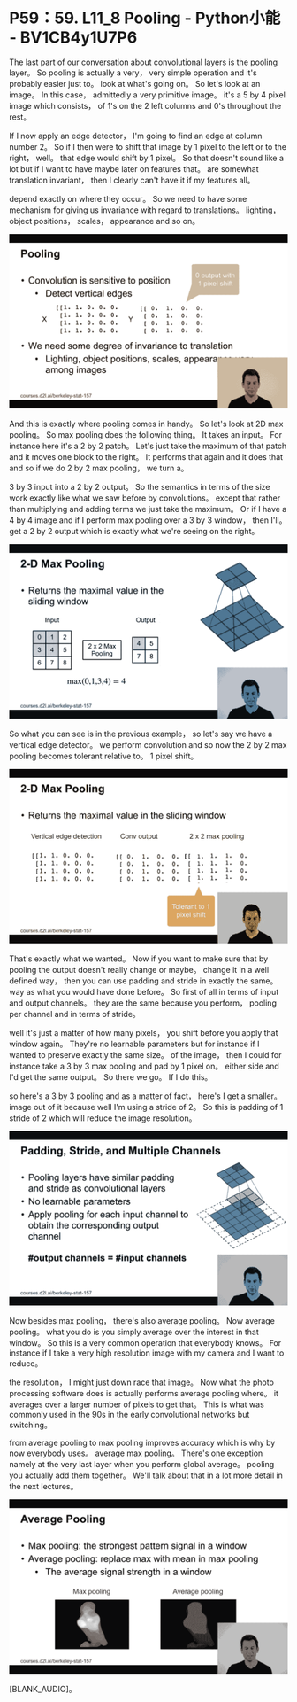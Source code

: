# P59：59. L11_8 Pooling - Python小能 - BV1CB4y1U7P6

 The last part of our conversation about convolutional layers is the pooling layer。 So pooling is actually a very， very simple operation and it's probably easier just to。 look at what's going on。 So let's look at an image。 In this case， admittedly a very primitive image。 it's a 5 by 4 pixel image which consists， of 1's on the 2 left columns and 0's throughout the rest。

 If I now apply an edge detector， I'm going to find an edge at column number 2。 So if I then were to shift that image by 1 pixel to the left or to the right， well。 that edge would shift by 1 pixel。 So that doesn't sound like a lot but if I want to have maybe later on features that。 are somewhat translation invariant， then I clearly can't have it if my features all。

 depend exactly on where they occur。 So we need to have some mechanism for giving us invariance with regard to translations。 lighting， object positions， scales， appearance and so on。

![](img/0b81775b89d6c0f48ee1ab2b3f1d5875_1.png)

 And this is exactly where pooling comes in handy。 So let's look at 2D max pooling。 So max pooling does the following thing。 It takes an input。 For instance here it's a 2 by 2 patch。 Let's just take the maximum of that patch and it moves one block to the right。 It performs that again and it does that and so if we do 2 by 2 max pooling， we turn a。

 3 by 3 input into a 2 by 2 output。 So the semantics in terms of the size work exactly like what we saw before by convolutions。 except that rather than multiplying and adding terms we just take the maximum。 Or if I have a 4 by 4 image and if I perform max pooling over a 3 by 3 window， then I'll。 get a 2 by 2 output which is exactly what we're seeing on the right。





![](img/0b81775b89d6c0f48ee1ab2b3f1d5875_3.png)

 So what you can see is in the previous example， so let's say we have a vertical edge detector。 we perform convolution and so now the 2 by 2 max pooling becomes tolerant relative to。 1 pixel shift。

![](img/0b81775b89d6c0f48ee1ab2b3f1d5875_5.png)

 That's exactly what we wanted。 Now if you want to make sure that by pooling the output doesn't really change or maybe。 change it in a well defined way， then you can use padding and stride in exactly the same。 way as what you would have done before。 So first of all in terms of input and output channels。 they are the same because you perform， pooling per channel and in terms of stride。

 well it's just a matter of how many pixels， you shift before you apply that window again。 They're no learnable parameters but for instance if I wanted to preserve exactly the same size。 of the image， then I could for instance take a 3 by 3 max pooling and pad by 1 pixel on。 either side and I'd get the same output。 So there we go。 If I do this。

 so here's a 3 by 3 pooling and as a matter of fact， here's I get a smaller。 image out of it because well I'm using a stride of 2。 So this is padding of 1 stride of 2 which will reduce the image resolution。

![](img/0b81775b89d6c0f48ee1ab2b3f1d5875_7.png)

 Now besides max pooling， there's also average pooling。 Now average pooling。 what you do is you simply average over the interest in that window。 So this is a very common operation that everybody knows。 For instance if I take a very high resolution image with my camera and I want to reduce。

 the resolution， I might just down race that image。 Now what the photo processing software does is actually performs average pooling where。 it averages over a larger number of pixels to get that。 This is what was commonly used in the 90s in the early convolutional networks but switching。

 from average pooling to max pooling improves accuracy which is why by now everybody uses。 average max pooling。 There's one exception namely at the very last layer when you perform global average。 pooling you actually add them together。 We'll talk about that in a lot more detail in the next lectures。



![](img/0b81775b89d6c0f48ee1ab2b3f1d5875_9.png)

 [BLANK_AUDIO]。